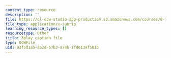 ```yaml
---
content_type: resource
description: ''
file: https://ol-ocw-studio-app-production.s3.amazonaws.com/courses/8-701-introduction-to-nuclear-and-particle-physics-fall-2020/93f5d1a5a52d57b3a74b1fd6139f501b_RFiXkal1vfM.vtt
file_type: application/x-subrip
learning_resource_types: []
resourcetype: Other
title: 3play caption file
type: OCWFile
uid: 93f5d1a5-a52d-57b3-a74b-1fd6139f501b
---
```

